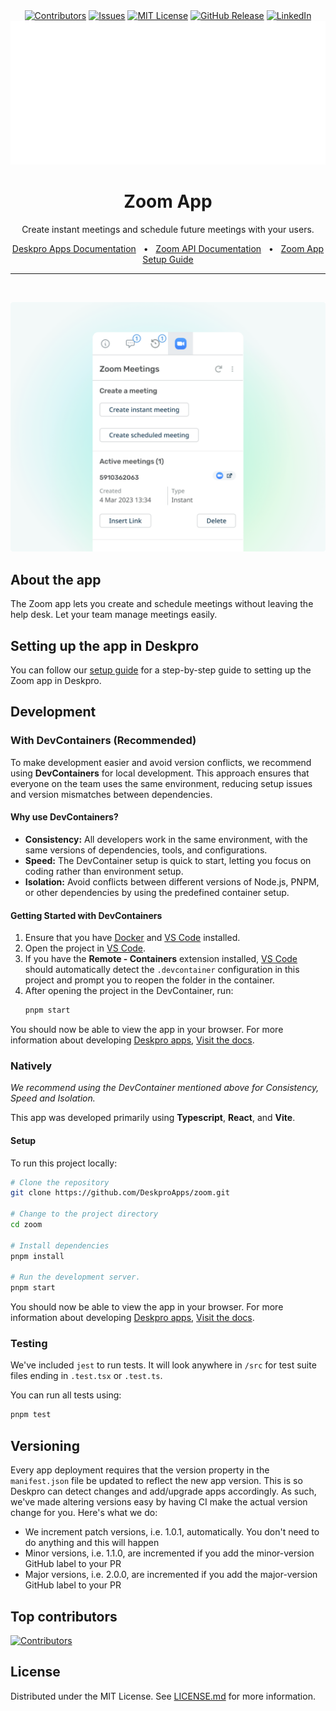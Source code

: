 <div align="center">
  <a target="_blank" href=""><img src="https://img.shields.io/github/contributors/deskproapps/zoom.svg?style=for-the-badge" alt="Contributors" /></a>
  <a target="_blank" href="https://github.com/deskproapps/zoom/issues"><img src="https://img.shields.io/github/issues/deskproapps/zoom.svg?style=for-the-badge" alt="Issues" /></a>
  <a target="_blank" href="https://github.com/deskproapps/zoom/blob/master/LICENSE.md"><img src="https://img.shields.io/github/license/deskproapps/zoom.svg?style=for-the-badge" alt="MIT License" /></a>
  <a target="_blank" href="https://github.com/deskproapps/zoom/releases"><img src="https://img.shields.io/github/v/release/deskproapps/zoom?style=for-the-badge" alt="GitHub Release" /></a>
  <a target="_blank" href="https://www.linkedin.com/company/deskpro"><img src="https://img.shields.io/badge/-LinkedIn-black.svg?style=for-the-badge&logo=linkedin&colorB=555" alt="LinkedIn" /></a>

  <img src="readme.svg">
</div>

<div align="center">
  <h1>Zoom App</h1>
  <p>Create instant meetings and schedule future meetings with your users.</p>
  <a href="https://support.deskpro.com/ga/guides/developers/anatomy-of-an-app" target="_blank">Deskpro Apps Documentation</a>
  <span>&nbsp;&nbsp;•&nbsp;&nbsp;</span>
  <a href="https://developers.zoom.us/docs/api/" target="_blank">Zoom API Documentation</a>
  <span>&nbsp;&nbsp;•&nbsp;&nbsp;</span>
  <a href="./SETUP.md" target="_blank">Zoom App Setup Guide</a>
  <br />
  <hr />
  <br />
</div>

![Screenshot of the Zoom App](./docs/readme/app-screenshot.png)

## **About the app**
The Zoom app lets you create and schedule meetings without leaving the help desk. Let your team manage meetings easily.

## **Setting up the app in Deskpro**
You can follow our [setup guide](./SETUP.md) for a step-by-step guide to setting up the Zoom app in Deskpro.

## Development

### With DevContainers (Recommended)
To make development easier and avoid version conflicts, we recommend using **DevContainers** for local development. This approach ensures that everyone on the team uses the same environment, reducing setup issues and version mismatches between dependencies.

#### Why use DevContainers?
- **Consistency:** All developers work in the same environment, with the same versions of dependencies, tools, and configurations.
- **Speed:** The DevContainer setup is quick to start, letting you focus on coding rather than environment setup.
- **Isolation:** Avoid conflicts between different versions of Node.js, PNPM, or other dependencies by using the predefined container setup.

#### Getting Started with DevContainers
1. Ensure that you have [Docker](https://www.docker.com/get-started) and [VS Code](https://code.visualstudio.com/) installed.
2. Open the project in [VS Code](https://code.visualstudio.com/).
3. If you have the **Remote - Containers** extension installed, [VS Code](https://code.visualstudio.com/) should automatically detect the `.devcontainer` configuration in this project and prompt you to reopen the folder in the container.
4. After opening the project in the DevContainer, run:
   ```bash
   pnpm start
   ```

You should now be able to view the app in your browser. For more information about developing [Deskpro apps](https://www.deskpro.com/apps), [Visit the docs](https://support.deskpro.com/ga/guides/developers/anatomy-of-an-app).

### Natively
_We recommend using the DevContainer mentioned above for Consistency, Speed and Isolation._

This app was developed primarily using **Typescript**, **React**, and **Vite**.

#### Setup
To run this project locally:

 ```bash
# Clone the repository
git clone https://github.com/DeskproApps/zoom.git

# Change to the project directory
cd zoom

# Install dependencies
pnpm install

# Run the development server.
pnpm start
```

You should now be able to view the app in your browser. For more information about developing [Deskpro apps](https://www.deskpro.com/apps), [Visit the docs](https://support.deskpro.com/ga/guides/developers/anatomy-of-an-app).

### Testing
We've included `jest` to run tests. It will look anywhere in `/src` for test suite files ending in `.test.tsx` or `.test.ts`.

You can run all tests using:

```bash
pnpm test
```

## Versioning
Every app deployment requires that the version property in the `manifest.json` file be updated to reflect the new app version. This is so Deskpro can detect changes and add/upgrade apps accordingly. As such, we've made altering versions easy by having CI make the actual version change for you. Here's what we do:

* We increment patch versions, i.e. 1.0.1, automatically. You don't need to do anything and this will happen
* Minor versions, i.e. 1.1.0, are incremented if you add the minor-version GitHub label to your PR
* Major versions, i.e. 2.0.0, are incremented if you add the major-version GitHub label to your PR

## Top contributors
[![Contributors](https://contrib.rocks/image?repo=deskproapps/zoom)](https://github.com/deskproapps/zoom/graphs/contributors)


## License
Distributed under the MIT License. See [LICENSE.md](LICENSE.md) for more information.
